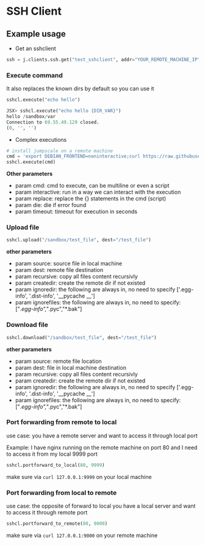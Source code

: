 # SSH Client

## Example usage

- Get an sshclient

```python
ssh = j.clients.ssh.get("test_sshclient", addr="YOUR_REMOTE_MACHINE_IP")
```

### Execute command

It also replaces the known dirs by default so you can use it

```python
sshcl.execute("echo hello")
```

```python
JSX> sshcl.execute("echo hello {DIR_VAR}")
hello /sandbox/var
Connection to 69.55.49.129 closed.
(0, '', '')
```

- Complex executions
```python
# install jumpscale on a remote machine
cmd = 'export DEBIAN_FRONTEND=noninteractive;curl https://raw.githubusercontent.com/threefoldtech/jumpscaleX_core/development/install/jsx.py?$RANDOM > /tmp/jsx;chmod +x /tmp/jsx;rm -rf ~/.ssh/id_rsa ~/.ssh/id_rsa.pub;ssh-keygen -t rsa -N "" -f ~/.ssh/id_rsa -q -P "";/tmp/jsx install -s;'
sshcl.execute(cmd)
```

**Other parameters**

- param cmd: cmd to execute, can be multiline or even a script
- param interactive: run in a way we can interact with the execution
- param replace: replace the {} statements in the cmd (script)
- param die: die if error found
- param timeout: timeout for execution in seconds


### Upload file

```python
sshcl.upload("/sandbox/test_file", dest="/test_file")
```

**other parameters**
- param source: source file in local machine
- param dest: remote file destination
- param recursive: copy all files content recursivly
- param createdir: create the remote dir if not existed
- param ignoredir: the following are always in, no need to specify ['.egg-info', '.dist-info', '__pycache
__']
- param ignorefiles: the following are always in, no need to specify: ["*.egg-info","*.pyc","*.bak"]

### Download file

```python
sshcl.download("/sandbox/test_file", dest="/test_file")
```

**other parameters**
- param source: remote file location
- param dest: file in local machine destination
- param recursive: copy all files content recursivly
- param createdir: create the remote dir if not existed
- param ignoredir: the following are always in, no need to specify ['.egg-info', '.dist-info', '__pycache
__']
- param ignorefiles: the following are always in, no need to specify: ["*.egg-info","*.pyc","*.bak"]

### Port forwarding from remote to local

use case: you have a remote server and want to access it through local port

Example: I have nginx running on the remote machine on port 80 and I need to access it from my local 9999 port

```python
sshcl.portforward_to_local(80, 9999)
```

make sure via `curl 127.0.0.1:9999` on your local machine

### Port forwarding from local to remote

use case: the opposite of forward to local you have a local server and want to access it through remote port

```python
sshcl.portforward_to_remote(80, 9000)
```
make sure via `curl 127.0.0.1:9000` on your remote machine
